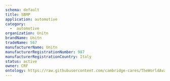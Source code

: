 ```yaml
---
schema: default
title: SBMP
application: automotive
category:
  -  automotive
organization: Unitn
brandName: Unitn
tradeName: 567
manufacturerName: Unitn
manufacturerRegistrationNumber: 987
manufacturerRegistrationCountry: Italy
status: active
owner: CRF
ontology: https://raw.githubusercontent.com/cambridge-cares/TheWorldAvatar/dev-composite-materials-ontology/JPS_Ontology/ontology/ontomatpassport/ontomatpassport.owl
---
```

